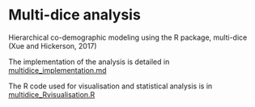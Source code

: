 # Multi-dice analysis

Hierarchical co-demographic modeling using the R package, multi-dice (Xue and Hickerson, 2017)


The implementation of the analysis is detailed in [multidice_implementation.md](multidice_implementation.md)

The R code used for visualisation and statistical analysis is in [multidice_Rvisualisation.R](multidice_multidice_Rvisualisation.R)
